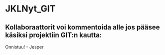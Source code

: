 # JKLNyt_GIT
## Kollaboraattorit voi kommentoida alle jos pääsee käsiksi projektiin GIT:n kautta:

Onnistuu! - Jesper